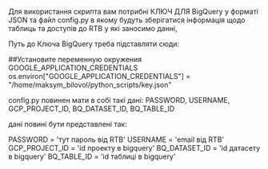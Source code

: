 Для використання скрипта вам потрибні КЛЮЧ ДЛЯ BigQuery у форматі JSON та файл config.py в якому будуть зберігатися інформація щодо таблиць та доступів до RTB у які заносимо данні,

Путь до Ключа BigQuery треба підставляти сюди:

 ##Установите переменную окружения GOOGLE_APPLICATION_CREDENTIALS
os.environ["GOOGLE_APPLICATION_CREDENTIALS"] = "/home/maksym_bilovol/python_scripts/key.json"


config.py повинен мати в собі такі дані: PASSWORD, USERNAME, GCP_PROJECT_ID, BQ_DATASET_ID, BQ_TABLE_ID

дані повині бути представлені так:

PASSWORD = 'тут пароль від RTB'
USERNAME = 'email від RTB'
GCP_PROJECT_ID = 'id проекту в bigquery'
BQ_DATASET_ID = 'id датасету в bigquery'
BQ_TABLE_ID = 'id таблиці в bigquery'
